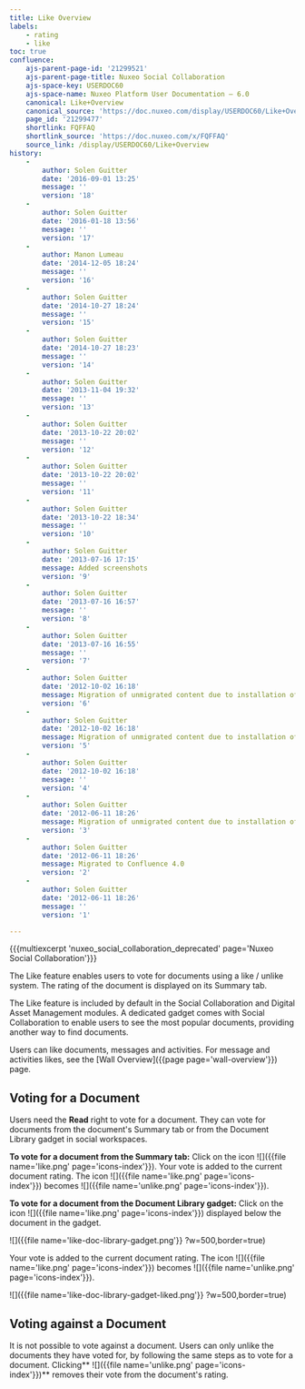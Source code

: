 ```yaml
---
title: Like Overview
labels:
    - rating
    - like
toc: true
confluence:
    ajs-parent-page-id: '21299521'
    ajs-parent-page-title: Nuxeo Social Collaboration
    ajs-space-key: USERDOC60
    ajs-space-name: Nuxeo Platform User Documentation — 6.0
    canonical: Like+Overview
    canonical_source: 'https://doc.nuxeo.com/display/USERDOC60/Like+Overview'
    page_id: '21299477'
    shortlink: FQFFAQ
    shortlink_source: 'https://doc.nuxeo.com/x/FQFFAQ'
    source_link: /display/USERDOC60/Like+Overview
history:
    - 
        author: Solen Guitter
        date: '2016-09-01 13:25'
        message: ''
        version: '18'
    - 
        author: Solen Guitter
        date: '2016-01-18 13:56'
        message: ''
        version: '17'
    - 
        author: Manon Lumeau
        date: '2014-12-05 18:24'
        message: ''
        version: '16'
    - 
        author: Solen Guitter
        date: '2014-10-27 18:24'
        message: ''
        version: '15'
    - 
        author: Solen Guitter
        date: '2014-10-27 18:23'
        message: ''
        version: '14'
    - 
        author: Solen Guitter
        date: '2013-11-04 19:32'
        message: ''
        version: '13'
    - 
        author: Solen Guitter
        date: '2013-10-22 20:02'
        message: ''
        version: '12'
    - 
        author: Solen Guitter
        date: '2013-10-22 20:02'
        message: ''
        version: '11'
    - 
        author: Solen Guitter
        date: '2013-10-22 18:34'
        message: ''
        version: '10'
    - 
        author: Solen Guitter
        date: '2013-07-16 17:15'
        message: Added screenshots
        version: '9'
    - 
        author: Solen Guitter
        date: '2013-07-16 16:57'
        message: ''
        version: '8'
    - 
        author: Solen Guitter
        date: '2013-07-16 16:55'
        message: ''
        version: '7'
    - 
        author: Solen Guitter
        date: '2012-10-02 16:18'
        message: Migration of unmigrated content due to installation of a new plugin
        version: '6'
    - 
        author: Solen Guitter
        date: '2012-10-02 16:18'
        message: Migration of unmigrated content due to installation of a new plugin
        version: '5'
    - 
        author: Solen Guitter
        date: '2012-10-02 16:18'
        message: ''
        version: '4'
    - 
        author: Solen Guitter
        date: '2012-06-11 18:26'
        message: Migration of unmigrated content due to installation of a new plugin
        version: '3'
    - 
        author: Solen Guitter
        date: '2012-06-11 18:26'
        message: Migrated to Confluence 4.0
        version: '2'
    - 
        author: Solen Guitter
        date: '2012-06-11 18:26'
        message: ''
        version: '1'

---
```

{{{multiexcerpt 'nuxeo_social_collaboration_deprecated' page='Nuxeo Social Collaboration'}}}

The Like feature enables users to vote for documents using a like / unlike system. The rating of the document is displayed on its Summary tab.

The Like feature is included by default in the Social Collaboration and Digital Asset Management modules. A dedicated gadget comes with Social Collaboration to enable users to see the most popular documents, providing another way to find documents.

Users can like documents, messages and activities.
For message and activities likes, see the [Wall Overview]({{page page='wall-overview'}}) page.

## Voting for a Document

Users need the **Read** right to vote for a document. They can vote for documents from the document's Summary tab or from the Document Library gadget in social workspaces.

**To vote for a document from the Summary tab:**
Click on the&nbsp;icon ![]({{file name='like.png' page='icons-index'}}).
Your vote is added to the current document rating. The icon&nbsp;![]({{file name='like.png' page='icons-index'}})&nbsp;becomes&nbsp;![]({{file name='unlike.png' page='icons-index'}}).

**To vote for a document from the Document Library gadget:**
Click on the icon&nbsp;![]({{file name='like.png' page='icons-index'}})&nbsp;displayed below the document in the gadget.

![]({{file name='like-doc-library-gadget.png'}} ?w=500,border=true)

Your vote is added to the current document rating. The icon&nbsp;![]({{file name='like.png' page='icons-index'}})&nbsp;becomes&nbsp;![]({{file name='unlike.png' page='icons-index'}}).

![]({{file name='like-doc-library-gadget-liked.png'}} ?w=500,border=true)

## Voting against a Document

It is not possible to vote against a document. Users can only unlike the documents they have voted for, by following the same steps as to vote for a document. Clicking**&nbsp;![]({{file name='unlike.png' page='icons-index'}})**&nbsp;removes their vote from the document's rating.

&nbsp;